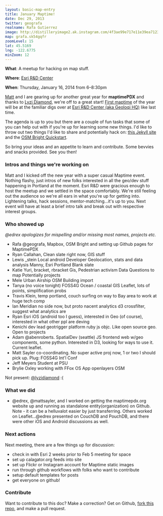 ```yaml
---
layout: basic-map-entry
title: January Maptime!
date: Dec 29, 2013
twitter: geografa
realname: Rafa Gutierrez
image: http://distilleryimage2.ak.instagram.com/4f3ae99e717e11e39ea71230a3416982_8.jpg
map: grafa.sk54gqfr
zoomLevel: 15
lat: 45.5169
lng: -122.6775
minZoom: 12
---
```


**What**: A meetup for hacking on map stuff.

**Where**: [Esri R&D Center](http://calagator.org/venues/202393267)

**When**: Thursday, January 16, 2014 from 6–8:30pm

[Matt](https://twitter.com/mattsayler) and I are gearing up for another great year for **maptimePDX** and thanks to [Lyzi Diamond](https://twitter.com/lyzidiamond), we're off to a great start! [First maptime](http://calagator.org/events/1250465361) of the year will be at the familiar digs over at [Esri R&D Center (aka Geoloqi HQ)](http://calagator.org/venues/202393267) like last time.

The agenda is up to you but there are a couple of fun tasks that some of you can help out with if you're up for learning some new things. I'd like to throw out two things I'd like to share and potentially hack on: [this Jekyll site](https://github.com/geografa/maptimepdx/tree/gh-pages) and the [OSM Bright Quickstart](https://www.mapbox.com/tilemill/docs/guides/osm-bright-mac-quickstart/).

So bring your ideas and an appetite to learn and contribute. Some bevvies and snacks provided. See you then!

### Intros and things we're working on
Matt and I kicked off the new year with a super casual Maptime event. Nothing flashy, just intros of new folks interested in all the geo/dev stuff happening in Portland at the moment. Esri R&D were gracious enough to host the meetup and we settled in the space comfortably. We're still feeling out the audience so we're all ears in what you're up for getting into. Lightening talks, hack sessions, mentor-matching...it's up to you. Next event will have at least a brief intro talk and break out with respective interest groups.

### Who showed up

*@edrex apologizes for mispelling and/or missing most names, projects etc.*

- Rafa @geografa, Mapbox, OSM Bright and setting up Github pages for MaptimePDX
- Ryan Callahan, Clean slate right now, GIS stuff
- Lewis _stein
  Local android Developer
  Geolocation, stats and data analysis
  Manny, Esri Portland
  Blank slate
- Katie Yuri, bracket, rbracket
  Gis, Pedestrian activism
  Data Questions to map
  Potentially projects
- Mele Urban Airship OSM Building import
- Tanya (no voice tonight) FOSS4G
	Ocean / coastal GIS
	Leaflet, lots of points, simplification probs
- Travis Klein, temp portland, couch surfing on way to Bay area to work at huge tech comp
- Ian Meridian
	no side now, but proto nacent analytics d3 crossfilter, suggest what analytics are
- Ryan Esri iOS (android too I guess), interested in Geo (of course), interested in what other ppl are deving
- Kenichi dev lead geotrigger platform
	ruby js objc. Like open source geo. Open to projects
- Adam @abenroberts. SpatialDev (seattle) JS frontend web w/geo components, some python. Interested in D3, looking for ways to use it. Current leaflet.
- Matt Sayler  co-coordinating. No super active proj now, 1 or two I should pick up.
	Plug: FOSS4G Int'l Conf	
- Jeff Meyers Student at PSU
- Brylie Oxley working with FFox OS App openlayers OSM

Not present: [@lyzidiamond](https://twitter.com/lyzidiamond) :(

### What we did
- @edrex, @mattsayler, and I worked on getting the maptimepdx.org website up and running as standalone entity(organization) on Github. Note - it can be a helluvalot easier by just transferring. Others worked on Leaflet...@edrex presented on CouchDB and PouchDB, and there were other iOS and Android discussions as well.

### Next actions
Next meeting, there are a few things up for discussion:

- check in with Esri 2 weeks prior to Feb 5 meeting for space
- set up calagator.org feeds into site
- set up Flickr or Instagram account for Maptime static images
- run through github workflows with folks who want to contribute
- setup default templates for posts
- get everyone on github!

### Contribute
Want to contribute to this doc? Make a correction? Get on Github, [fork this repo](https://github.com/maptimepdx/maptimepdx.github.io), and make a pull request.
